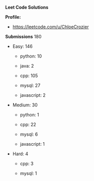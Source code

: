 **Leet Code Solutions**


**Profile:**

- https://leetcode.com/u/ChloeCrozier


**Submissions** 180
- Easy: 146

  -  python: 10

  -  java: 2

  -  cpp: 105

  -  mysql: 27

  -  javascript: 2


- Medium: 30

  -  python: 1

  -  cpp: 22

  -  mysql: 6

  -  javascript: 1


- Hard: 4

  -  cpp: 3

  -  mysql: 1
